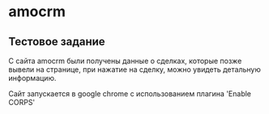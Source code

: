 # amocrm



## Тестовое задание

С сайта amocrm были получены данные о сделках, которые позже вывели на странице, при нажатие на сделку, можно увидеть детальную информацию.

Сайт запускается в google chrome с использованием плагина 'Enable CORPS'
